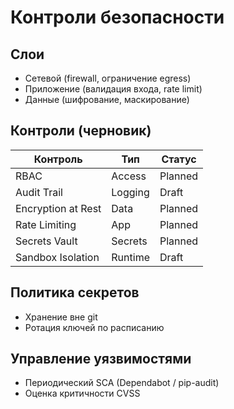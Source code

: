 # Контроли безопасности

## Слои

- Сетевой (firewall, ограничение egress)
- Приложение (валидация входа, rate limit)
- Данные (шифрование, маскирование)

## Контроли (черновик)

| Контроль | Тип | Статус |
|----------|-----|--------|
| RBAC | Access | Planned |
| Audit Trail | Logging | Draft |
| Encryption at Rest | Data | Planned |
| Rate Limiting | App | Planned |
| Secrets Vault | Secrets | Planned |
| Sandbox Isolation | Runtime | Draft |

## Политика секретов

- Хранение вне git
- Ротация ключей по расписанию

## Управление уязвимостями

- Периодический SCA (Dependabot / pip-audit)
- Оценка критичности CVSS
